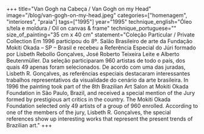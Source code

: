 +++
title="Van Gogh na Cabeça / Van Gogh on my Head"
image="/blog/van-gogh-on-my-head.jpeg"
categories=["homenagem", "interiores", "praia"]
tags=["1995"]
year="1995"
technique_english="Óleo s/tela e moldura / Oil on canvas & frame"
technique_portuguese=""
size_of_painting="35 cm x 40 cm"
statement="Coleção Particular / Private Collection Em 1996 participou do 8º. Salão Brasileiro de arte da Fundação Mokiti Okada – SP – Brasil e recebeu a Referência Especial do Júri formado por Lisbeth Rebollo Gonçalves, José Roberto Teixeira Leite e Alberto Beutenmüller.  Da seleção participaram 960 artistas de todo o país, dos quais 49 apenas foram selecionados.  De acordo com uma das juradas, Lisbeth R. Gonçalves, as referências especiais destacaram interessantes trabalhos representativos da visualidade do cenário da arte brasileira.  In 1996 the painting took part of the 8th Brazilian Art Salon at Mokiti Okada Foundation in São Paulo, Brazil, and received a special mention of the Jury formed by prestigious art critics in the country.  The Mokiti Okada Foundation selected only 49 artists of a group of 960 enrolled.  According to one of the members of the jury, Lisbeth R. Gonçalves, the special references show up interesting works that represent the present trends of Brazilian art."
+++

